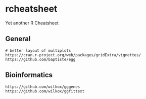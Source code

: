 # rcheatsheet
Yet another R Cheatsheet

## General

```
# better layout of multiplots
https://cran.r-project.org/web/packages/gridExtra/vignettes/
https://github.com/baptiste/egg
```
## Bioinformatics

```
https://github.com/wilkox/gggenes
https://github.com/wilkox/ggfittext
```